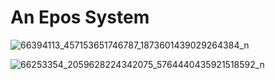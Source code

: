 # An Epos System

![66394113_457153651746787_1873601439029264384_n](https://user-images.githubusercontent.com/46280184/60796335-148c0400-a165-11e9-98c6-0cf5ca6368bc.jpg)


![66253354_2059628224342075_5764440435921518592_n](https://user-images.githubusercontent.com/46280184/60796336-148c0400-a165-11e9-89a0-951cf2e27672.jpg)
